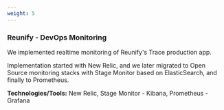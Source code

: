 ```yaml
---
weight: 5
---
```


### Reunify - DevOps Monitoring

We implemented realtime monitoring of Reunify's Trace production app.

Implementation started with New Relic, and we later migrated to Open Source monitoring stacks with Stage Monitor based on ElasticSearch, and finally to Prometheus.

**Technologies/Tools:** New Relic, Stage Monitor - Kibana, Prometheus - Grafana 
